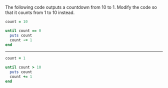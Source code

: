 The following code outputs a countdown from 10 to 1. Modify the code so that it counts from 1 to 10 instead.

```ruby
count = 10

until count == 0
  puts count
  count -= 1
end
```
---
```ruby
count = 1

until count > 10
  puts count
  count += 1
end
```